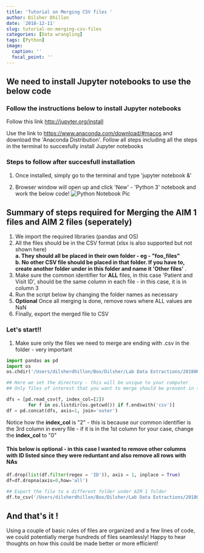 ```yaml
---
title: 'Tutorial on Merging CSV files '
author: Dilsher Dhillon
date: '2018-12-11'
slug: tutorial-on-merging-csv-files
categories: [Data wrangling]
tags: [Python]
image:
  caption: ''
  focal_point: ''
---
```




## We need to install Jupyter notebooks to use the below code 
### Follow the instructions below to install Jupyter notebooks 

Follow this link http://jupyter.org/install 

Use the link to https://www.anaconda.com/download/#macos and download the 'Anaconda Distribution'. Follow all steps including all the steps in the terminal to succesfully install Jupyter notebooks  
 



### Steps to follow after succesfull installation  
1. Once installed, simply go to the terminal and type 'jupyter notebook &'   

2. Browser window will open up and click 'New' - 'Python 3' notebook and work the below code! 
![Python Notebook Pic](/img/csv_tutorial.png)


## Summary of steps required for Merging the AIM 1 files and AIM 2 files (seperately)
1. We import the required libraries (pandas and OS)
2. All the files should be in the CSV format (xlsx is also supported but not shown here)  
    **a. They should all be placed in their own folder  - eg -  "foo_files"**  
    **b. No other CSV file should be placed in that folder. If you have to, create another folder under in this folder and name it 'Other files'** . 
4. Make sure the common identifier for **ALL** files, in this case 'Patient and Visit ID', should be the same column in each file - in this case, it is in column 3
5. Run the script below by changing the folder names as necessary 
7. **Optional** Once all merging is done, remove rows where ALL values are NaN
8. Finally, export the merged file to CSV 

### Let's start!! 

1. Make sure only the files we need to merge are ending with .csv in the folder - very important 


```python
import pandas as pd
import os
os.chdir('/Users/dilsherdhillon/Box/Dilsher/Lab Data Extractions/20180601_Data Export/20180601_Data Export/Aim 1') 

## Here we set the directory - this will be unique to your computer 
## Only files of interest that you want to merge should be present in this folder in the CSV format - nothing else  ending in CSV should be present otherwise it will mess it up

dfs = [pd.read_csv(f, index_col=[2])
        for f in os.listdir(os.getcwd()) if f.endswith('csv')]
df = pd.concat(dfs, axis=1, join='outer')
```
Notice how the **index_col** is "2" - this is because our common identifier is the 3rd column in every file - if it is in the 1st column for your case, change the **index_col** to "0"

#### This below is optional - in this case I wanted to remove other columns with ID listed since they were reduntant and also remove all rows with NAs  
```python
df.drop(list(df.filter(regex = 'ID')), axis = 1, inplace = True)
df=df.dropna(axis=0,how='all')

## Export the file to a different folder under AIM 1 folder 
df.to_csv('/Users/dilsherdhillon/Box/Dilsher/Lab Data Extractions/20180601_Data Export/20180601_Data Export/Aim 1/Other CSV/MasterAim1.csv')
```

## And that's it !
Using a couple of basic rules of files are organized and a few lines of code, we could potentially merge hundreds of files seamlessly! 
Happy to hear thoughts on how this could be made better or more efficient! 


